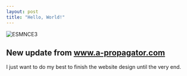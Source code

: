```yaml
---
layout: post
title: "Hello, World!"
---
```



![ESMNCE3](https://github.com/user-attachments/assets/e191acad-5991-4b11-a272-25db1358f86d)
<h2> New update from <a href="https://www.a-propagator.com"> www.a-propagator.com </a></h2>

I just want to do my best to finish the website design until the very end. 
